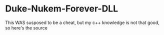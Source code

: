 # Duke-Nukem-Forever-DLL
This WAS susposed to be a cheat, but my c++ knowledge is not that good, so here's the source
